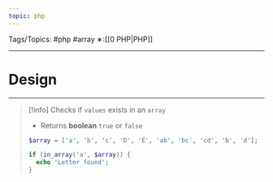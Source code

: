```yaml
---
topic: php
---
```



Tags/Topics: #php #array
∗:[[0 PHP|PHP]]

---
# Design

--- 
> [!info]
> Checks if `values` exists in an `array`
> - Returns __boolean__ `true` or `false`
> ```php
>$array = ['a', 'b', 'c', 'D', 'E', 'ab', 'bc', 'cd', 'b', 'd'];
> ```
> 
> ```php
> if (in_array('a', $array)) {
> 	echo 'Letter found';
> }
> ```



